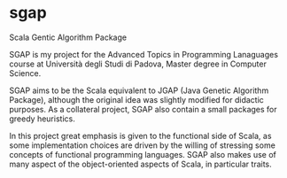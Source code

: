# sgap
Scala Gentic Algorithm Package

SGAP is my project for the Advanced Topics in Programming Lanaguages course at Università degli Studi di Padova, Master degree in Computer Science.

SGAP aims to be the Scala equivalent to JGAP (Java Genetic Algorithm Package), although the original idea was slightly modified for didactic purposes. As a collateral project, SGAP also contain a small packages for greedy heuristics.

In this project great emphasis is given to the functional side of Scala, as some implementation choices are driven by the willing of stressing some concepts of functional programming languages. SGAP also makes use of many aspect of the object-oriented aspects of Scala, in particular traits.
